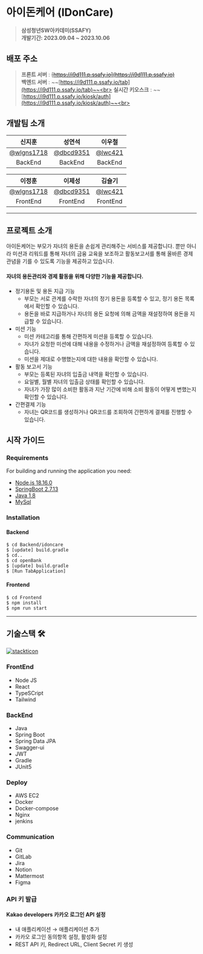 # 아이돈케어 (IDonCare)

> **삼성청년SW아카데미(SSAFY)** <br/> **개발기간: 2023.09.04 ~ 2023.10.06**

## 배포 주소

> **프론트 서버** : ~~[https://i9d111.p.ssafy.io](https://i9d111.p.ssafy.io)~~ <br> **백엔드 서버** : ~~[https://i9d111.p.ssafy.io/tab](https://i9d111.p.ssafy.io/tab)~~<br> **실시간 키오스크** : ~~[https://i9d111.p.ssafy.io/kiosk/auth](https://i9d111.p.ssafy.io/kiosk/auth)~~<br> 


## 개발팀 소개

| 신지훈  | 성연석  | 이우철  |
| :--------: | :--------: | :--------: |
|[@wlgns1718](www.naver.com)|[@dbcd9351](www.naver.com)|[@lwc421](www.naver.com)|
|BackEnd| BackEnd| BackEnd|

| 이정훈  | 이제성  | 김슬기  |
| :--------: | :--------: | :--------: |
|[@wlgns1718](www.naver.com)|[@dbcd9351](www.naver.com)|[@lwc421](www.naver.com)|
|FrontEnd| FrontEnd| FrontEnd|

----
                                               

## 프로젝트 소개

아이돈케어는 부모가 자녀의 용돈을 손쉽게 관리해주는 서비스를 제공합니다. 뿐만 아니라 미션과 리워드를 통해 자녀의 금융 교육을 보조하고 활동보고서를 통해 올바른 경제 관념을 기를 수 있도록 기능을 제공하고 있습니다.

#### 자녀의 용돈관리와 경제 활동을 위해 다양한 기능을 제공합니다.

- 정기용돈 및 용돈 지급 기능
  - 부모는 서로 관계를 수락한 자녀의 정기 용돈을 등록할 수 있고, 정기 용돈 목록에서 확인할 수 있습니다.
  - 용돈을 바로 지급하거나 자녀의 용돈 요청에 의해 금액을 재설정하여 용돈을 지급할 수 있습니다.
- 미션 기능
  - 미션 카테고리를 통해 간편하게 미션을 등록할 수 있습니다.
  - 자녀가 요청한 미션에 대해 내용을 수정하거나 금액을 재설정하여 등록할 수 있습니다.
  - 미션을 제대로 수행했는지에 대한 내용을 확인할 수 있습니다.
- 활동 보고서 기능
  - 부모는 등록된 자녀의 입출금 내역을 확인할 수 있습니다.
  - 요일별, 월별 자녀의 입출금 상태를 확인할 수 있습니다.
  - 자녀가 가장 많이 소비한 활동과 지난 기간에 비해 소비 활동이 어떻게 변했는지 확인할 수 있습니다.
- 간편결제 기능
  - 자녀는 QR코드를 생성하거나 QR코드를 조회하여 간편하게 결제를 진행할 수 있습니다.

## 시작 가이드

### Requirements

For building and running the application you need:

- [Node.js 18.16.0](https://nodejs.org/ca/blog/release/v18.16.0)
- [SpringBoot 2.7.13](https://spring.io/blog/2023/06/22/spring-boot-2-7-13-available-now)
- [Java 1.8](https://www.oracle.com/kr/java/technologies/javase/javase8-archive-downloads.html)
- [MySql](https://dev.mysql.com/downloads/installer/)

### Installation

<!-- ```bash
$ git clone https://lab.ssafy.com/s09-webmobile3-sub2/S09P12D111.git
``` -->

#### Backend

```
$ cd Backend/idoncare
$ [update] build.gradle
$ cd..
$ cd openBank
$ [update] build.gradle
$ [Run TabApplication]
```

#### Frontend

```
$ cd Frontend
$ npm install
$ npm run start
```
---

## 기술스택 🛠

[![stackticon](https://firebasestorage.googleapis.com/v0/b/stackticon-81399.appspot.com/o/images%2F1700651852355?alt=media&token=58682014-4ab0-4954-b92f-802b506d8a71)](https://github.com/msdio/stackticon)

### FrontEnd
- Node JS
- React
- TypeSCript
- Tailwind

### BackEnd
- Java
- Spring Boot
- Spring Data JPA
- Swagger-ui
- JWT
- Gradle
- JUnit5

### Deploy
- AWS EC2
- Docker
- Docker-compose
- Nginx
- jenkins

### Communication
- Git
- GitLab
- Jira
- Notion
- Mattermost
- Figma

### API 키 발급
#### Kakao developers 카카오 로그인 API 설정
- 내 애플리케이션 → 애플리케이션 추가
- 카카오 로그인 동의항목 설정, 활성화 설정
- REST API 키, Redirect URL, Client Secret 키 생성
